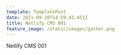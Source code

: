 ```yaml
---
template: TemplatePost
date: 2021-09-20T14:59:43.451Z
title: Netlify CMS 001
feature_image: /static/images/gather.png
---
```

Netlify CMS 001